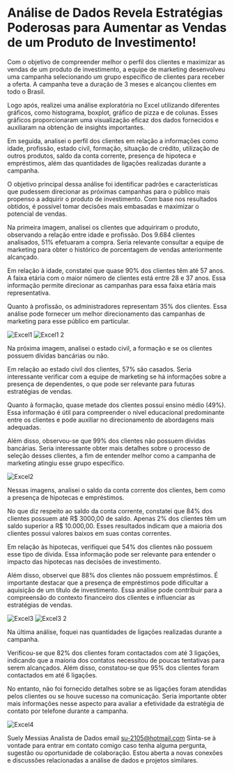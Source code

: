 # Análise de Dados Revela Estratégias Poderosas para Aumentar as Vendas de um Produto de Investimento!

Com o objetivo de compreender melhor o perfil dos clientes e maximizar as vendas de um produto de investimento, a equipe de marketing desenvolveu uma campanha selecionando um grupo específico de clientes para receber a oferta. A campanha teve a duração de 3 meses e alcançou clientes em todo o Brasil.

Logo após, realizei uma análise exploratória no Excel utilizando diferentes gráficos, como histograma, boxplot, gráfico de pizza e de colunas. Esses gráficos proporcionaram uma visualização eficaz dos dados fornecidos e auxiliaram na obtenção de insights importantes.

Em seguida, analisei o perfil dos clientes em relação a informações como idade, profissão, estado civil, formação, situação de crédito, utilização de outros produtos, saldo da conta corrente, presença de hipoteca e empréstimos, além das quantidades de ligações realizadas durante a campanha.

O objetivo principal dessa análise foi identificar padrões e características que pudessem direcionar as próximas campanhas para o público mais propenso a adquirir o produto de investimento. Com base nos resultados obtidos, é possível tomar decisões mais embasadas e maximizar o potencial de vendas.



Na primeira imagem, analisei os clientes que adquiriram o produto, observando a relação entre idade e profissão. Dos 9.684 clientes analisados, 51% efetuaram a compra. Seria relevante consultar a equipe de marketing para obter o histórico de porcentagem de vendas anteriormente alcançado.

Em relação à idade, constatei que quase 90% dos clientes têm até 57 anos. A faixa etária com o maior número de clientes está entre 28 e 37 anos. Essa informação permite direcionar as campanhas para essa faixa etária mais representativa.

Quanto à profissão, os administradores representam 35% dos clientes. Essa análise pode fornecer um melhor direcionamento das campanhas de marketing para esse público em particular.


![Excel1](https://github.com/Suelymessias/analiseDadosClientesBanco/assets/106834424/e812654a-7111-49fe-aa27-9389340cefa2)
![Excel1 2](https://github.com/Suelymessias/analiseDadosClientesBanco/assets/106834424/f0e93327-be65-45e2-b25a-29ae377a9ba2)


Na próxima imagem, analisei o estado civil, a formação e se os clientes possuem dívidas bancárias ou não.

Em relação ao estado civil dos clientes, 57% são casados. Seria interessante verificar com a equipe de marketing se há informações sobre a presença de dependentes, o que pode ser relevante para futuras estratégias de vendas.

Quanto à formação, quase metade dos clientes possui ensino médio (49%). Essa informação é útil para compreender o nível educacional predominante entre os clientes e pode auxiliar no direcionamento de abordagens mais adequadas.

Além disso, observou-se que 99% dos clientes não possuem dívidas bancárias. Seria interessante obter mais detalhes sobre o processo de seleção desses clientes, a fim de entender melhor como a campanha de marketing atingiu esse grupo específico.


![Excel2](https://github.com/Suelymessias/analiseDadosClientesBanco/assets/106834424/3d05c757-6b45-4c7e-9577-b7ef64c2beab)


Nessas imagens, analisei o saldo da conta corrente dos clientes, bem como a presença de hipotecas e empréstimos.

No que diz respeito ao saldo da conta corrente, constatei que 84% dos clientes possuem até R$ 3000,00 de saldo. Apenas 2% dos clientes têm um saldo superior a R$ 10.000,00. Esses resultados indicam que a maioria dos clientes possui valores baixos em suas contas correntes.

Em relação às hipotecas, verifiquei que 54% dos clientes não possuem esse tipo de dívida. Essa informação pode ser relevante para entender o impacto das hipotecas nas decisões de investimento.

Além disso, observei que 88% dos clientes não possuem empréstimos. É importante destacar que a presença de empréstimos pode dificultar a aquisição de um título de investimento. Essa análise pode contribuir para a compreensão do contexto financeiro dos clientes e influenciar as estratégias de vendas.


![Excel3](https://github.com/Suelymessias/analiseDadosClientesBanco/assets/106834424/51e51d49-aa32-4d5f-b32c-7c5c8ce8335c)
![Excel3 2](https://github.com/Suelymessias/analiseDadosClientesBanco/assets/106834424/ebd337d0-5313-421b-ae89-cd9cfcdcd539)


Na última análise, foquei nas quantidades de ligações realizadas durante a campanha.

Verificou-se que 82% dos clientes foram contactados com até 3 ligações, indicando que a maioria dos contatos necessitou de poucas tentativas para serem alcançados. Além disso, constatou-se que 95% dos clientes foram contactados em até 6 ligações.

No entanto, não foi fornecido detalhes sobre se as ligações foram atendidas pelos clientes ou se houve sucesso na comunicação. Seria importante obter mais informações nesse aspecto para avaliar a efetividade da estratégia de contato por telefone durante a campanha.


![Excel4](https://github.com/Suelymessias/analiseDadosClientesBanco/assets/106834424/0b260298-2779-43ab-83d5-56f1fd92e2d4)


Suely Messias
Analista de Dados
email su-2105@hotmail.com
Sinta-se à vontade para entrar em contato comigo caso tenha alguma pergunta, sugestão ou oportunidade de colaboração. Estou aberta a novas conexões e discussões relacionadas a análise de dados e projetos similares.












